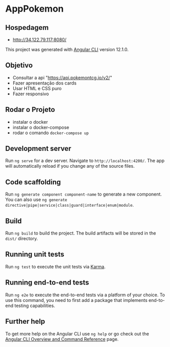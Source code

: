 

# AppPokemon

## Hospedagem
* http://34.122.79.117:8080/


This project was generated with [Angular CLI](https://github.com/angular/angular-cli) version 12.1.0.

## Objetivo

* Consultar a api "https://api.pokemontcg.io/v2/"
* Fazer apresentação dos cards
* Usar HTML e CSS puro
* Fazer responsivo

## Rodar o Projeto

* instalar o docker
* instalar o docker-compose
* rodar o comando 
`docker-compose up`
## Development server

Run `ng serve` for a dev server. Navigate to `http://localhost:4200/`. The app will automatically reload if you change any of the source files.

## Code scaffolding

Run `ng generate component component-name` to generate a new component. You can also use `ng generate directive|pipe|service|class|guard|interface|enum|module`.

## Build

Run `ng build` to build the project. The build artifacts will be stored in the `dist/` directory.

## Running unit tests

Run `ng test` to execute the unit tests via [Karma](https://karma-runner.github.io).

## Running end-to-end tests

Run `ng e2e` to execute the end-to-end tests via a platform of your choice. To use this command, you need to first add a package that implements end-to-end testing capabilities.

## Further help

To get more help on the Angular CLI use `ng help` or go check out the [Angular CLI Overview and Command Reference](https://angular.io/cli) page.
